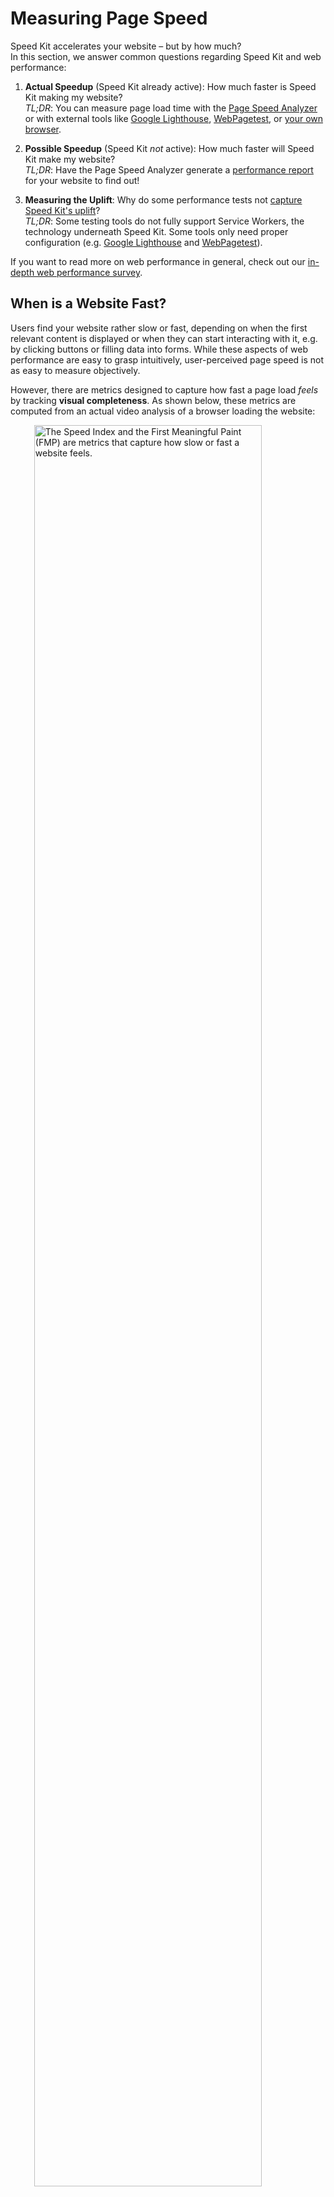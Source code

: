 # Measuring Page Speed

Speed Kit accelerates your website – but by how much?  
In this section, we answer common questions regarding Speed Kit and web performance:

1. **Actual Speedup** (Speed Kit already active): How much faster is Speed Kit making my website?  
*TL;DR*: You can measure page load time with the [Page Speed Analyzer](#the-page-speed-analyzer) or with external tools like [Google Lighthouse](#measuring-with-google-lighthouse), [WebPagetest](#measuring-with-webpagtest), or [your own browser](#measuring-in-the-browser).

2. **Possible Speedup** (Speed Kit *not* active): How much faster will Speed Kit make my website?  
*TL;DR*: Have the Page Speed Analyzer generate a [performance report](#how-to-generate-a-performance-report) for your website to find out!

3. **Measuring the Uplift**: Why do some performance tests not [capture Speed Kit's uplift](#measuring-speed-kits-performance-uplift)?  
*TL;DR*: Some testing tools do not fully support Service Workers, the technology underneath Speed Kit. Some tools only need proper configuration (e.g. [Google Lighthouse](#measuring-with-google-lighthouse) and [WebPagetest](#measuring-with-webpagtest)). 

If you want to read more on web performance in general, check out our <a href="https://medium.baqend.com/the-technology-behind-fast-websites-2638196fa60a" target="_blank">in-depth web performance survey</a>. 


## When is a Website Fast?

Users find your website rather slow or fast, depending on when the first relevant content is displayed or when they can start interacting with it, e.g. by clicking buttons or filling data into forms. While these aspects of web performance are easy to grasp intuitively, user-perceived page speed is not as easy to measure objectively. 

However, there are metrics designed to capture how fast a page load *feels* by tracking **visual completeness**. 
As shown below, these metrics are computed from an actual video analysis of a browser loading the website:

<img src="../user-perceived-speed.gif" alt="The Speed Index and the First Meaningful Paint (FMP) are metrics that capture how slow or fast a website feels." style="width:85%; display: block; margin-left: auto; margin-right: auto;">

As illustrated above, the **First Meaningful Paint (FMP)** is the moment at which the user gets to see important information for the first time, e.g. headline and text in a blog or search bar and product overview in a webshop. 
The FMP is typically measured as the moment at which the viewport experiences the *greatest visual change*.  

The **Speed Index (SI)** represents the average time until a visible element appears on-screen. It corresponds to the area above the dashed line in the illustration above  —  a small SI corresponds to a fast website.


## Measuring in the Browser

The Speed Index or the First Meaningful Paint are hard to measure without specialized tooling. However, there are various other metrics that you can easily measure yourself, with nothing but your web browser.  
Here is a video that shows how you can measure *DOMContentLoaded* and *FullyLoaded* (a.k.a. *Load*, see [below](#quantifiable-metrics)):

<video autoplay="autoplay" loop="loop" alt="The Speed Index and the First Meaningful Paint (FMP) are metrics that capture how slow or fast a website feels." style="width:80%; display: block; margin-left: auto; margin-right: auto;">
  <source src="../performance-measurement-browser.mp4" type="video/mp4" />
</video>


To take measurements with your own browser, just do the following:

1. Open a **Browser** like Chrome (used in the video) or Firefox
2. Open the **Developer Tools** by pressing *F12*
3. Navigate to the **Network Tab** to see all resources that are transferred on page load
4. **Look** at the numbers: At the bottom of the browser window, you can read how long it took until *DOMContentLoaded* (192 ms) and *Load* (873 ms), respectively. 

## Speed Kit: On vs. Off

If your website already uses Speed Kit, you can easily verify that it is making things faster. 
In the following, we describe how to make a quick **side-by-side comparison** of your website with and without Speed Kit.

In principle, you simply have to navigate through your website with Speed Kit **enabled** — and then repeat the same navigation sequence with Speed Kit **disabled**.
Here is an example from one of our customers, showing website performance with disabled (left) and enabled (right) Speed Kit:

<video autoplay="autoplay" loop="loop" alt="The direct comparison shows that Speed Kit brings a significant performance boost for your website." style="width:80%; display: block; margin-left: auto; margin-right: auto;">
  <source src="../comparison_a-b.mp4" type="video/mp4" />
</video>

To disable Speed Kit (left video), you simply have to do the following:

1. Open the **Developer Tools** by pressing *F12*
2. Navigate to the **Application Tab**
3. Find the **Service Workers** section
4. **Disable Speed Kit** by checking the "Bypass for network" box; this makes sure that the Speed Kit service worker is not used.

## Measuring Speed Kit's performance uplift

**Common performance tools** like Pingdom or GTmetrix typically do not install Service Workers before taking a performance measurement – or they do not even support them to begin with. Since Speed Kit is built on Service Workers, though, these tools cannot measure any acceleration for good reason: **Without its Service Worker, Speed Kit is not active**. 

The **Page Speed Analyzer** (see [below](#the-page-speed-analyzer)), in contrast, makes sure that Service Workers are installed before the test. Thus, the measurement reflects performance for a user who has already been on your website once before (e.g. visited a specific product page in your shop once last year), but has never visited the page under test. It is important to note, that the analyzer is using **cold caches** for the performance test. 

To capture Speed Kit's full performance uplift, a testing tool should first navigate to the homepage (to make sure that Speed Kit is installed and active) before navigating to another subsite to take the actual performance measurement.

### Measuring with Google Lighthouse

[Lighthouse](https://developers.google.com/web/tools/lighthouse/) is a website auditing tool by Google that also measures page speed. It awards a rating between 1 and 100 to the website under test depending on various performance metrics. In addition to performance measurements, Lighthouse also gives useful tips on how to improve performance.

If Speed Kit is already online on your site, you can use Lighthouse to measure Speed Kit's actual performance uplift. In order to do that, you need to install the Lighthouse CLI via `npm`:

```
npm install -g lighthouse
```

Since Speed Kit's Service Worker needs to be active in order to achieve and uplift, you 1st need to make sure that Lighthouse has a temporary directory to store browser data, for example a `tmp` folder in your home directory: 
```
# Create ~/tmp if not exists
mkdir ~/tmp
```

#### Measuring with Speed Kit <u>disabled</u>
To test baseline performance without Speed Kit, run the following commands and replace `www.baqend.com` with your own website and `bq-speedkit` with your Baqend app's name:

```
# Clear ~/tmp before test
rm -rf ~/tmp

# Run lighthouse for homepage, Speed Kit is blocked
lighthouse https://www.baqend.com/ --chrome-flags="--user-data-dir=/tmp" --disable-storage-reset --blocked-url-patterns=/bq-speedkit.app.baqend.com/

# Run lighthouse for sub page to test
lighthouse https://www.baqend.com/speedkit.html --chrome-flags="--user-data-dir=/tmp" --blocked-url-patterns=/bq-speedkit.app.baqend.com/ --disable-storage-reset --view
```

<div class="note"><strong>PBasic Authentication:</strong> 
If you are testing on a staging environment with basic authentication, you can add the authentication as a header like so:  
</br> 
<code>--extra-headers "Authorization: Basic dXNlcm5hbWU6cGFzc3dvcmQ="</code>.
</div>

#### Measuring with Speed Kit <u>enabled</u>
To test the performance with Speed Kit in action, choose the same pages as before and run the following command. Again, replace `www.baqend.com` with your website:

```
# Clear ~/tmp before test
rm -rf ~/tmp

# Run lighthouse for homepage to install Speed Kit
lighthouse https://www.baqend.com/ --chrome-flags="--user-data-dir=/tmp" --disable-storage-reset

# Run lighthouse for sub page to test 
lighthouse https://www.baqend.com/speedkit.html --chrome-flags="--user-data-dir=/tmp" --disable-storage-reset --view
```

To see Speed Kit's performance uplift, simply compare measurements of both the runs.


### Measuring with WebPagtest

[WebPagetest](https://www.webpagetest.org/) is a well-known open-source tool for performance analysis. It is also the tool that our own performance test is based on (see [below](#the-page-speed-analyzer)). 
If Speed Kit is already online on your site, you can use WebPagetest to measure the performance uplift as it is experienced by real users.

For the test, go to [https://www.webpagetest.org/](https://www.webpagetest.org/), open `Advanced Settings`, and choose the `Script` tab. Here, you can paste the commands for the individual tests and hit `Start Test` tun run them.

#### Measuring with Speed Kit <u>disabled</u>
To test baseline performance without Speed Kit, use the following test script and replace `www.baqend.com` with your own website and `bq-speedkit` with your Baqend app's name:

```
blockDomains bq-speedkit.app.baqend.com
logData 0
navigate https://www.baqend.com
logData 1
navigate https://www.baqend.com/speedKit.html
```

<div class="note"><strong>PBasic Authentication:</strong> 
If you are testing on a staging environment with basic authentication, you can add the authentication as a header by adding the following line at the start of your script:  
</br> 
<code>setHeader Authorization: Basic dXNlcm5hbWU6cGFzc3dvcmQ=</code>.
</div>


#### Measuring with Speed Kit <u>enabled</u>
To test the performance with Speed Kit in action, choose the same pages as before and run the following test script. Again, replace `www.baqend.com` with your website:
```
logData 0
navigate https://www.baqend.com
logData 1
navigate https://www.baqend.com/speedKit.html
```

To see Speed Kit's performance uplift, simply compare measurements of both the runs.



## The Page Speed Analyzer

The [**Page Speed Analyzer**](https://test.speed-kit.com/) also does a side-by-side comparison of your website with and without Speed Kit. However, it does more than what you can do with your browser:

1. **Performance Report**: The analyzer gives you various metrics and even waterfall diagrams for your page load.
2. **Optimization Hints**: The analyzer provides suggestions on how to improve web performance for your website.
3. **User-Centric**: The analyzer measures the *Speed Index* and the *First Meaningful Paint* (see [above](#when-is-a-website-fast)). 
4. **Possible Speedup**: The analyzer tells you how much faster your website will be, if you activate Speed Kit.
5. **Video Comparison**: The analyzer captures the page load, so that you can literally see the effect that Speed Kit has.

### Compares Performance With and Without Speed Kit

If **Speed Kit is active** on your website already, the analyzer deactivates Speed Kit for one of the two tests. 
If **Speed Kit is not active** on your website, the analyzer injects Speed Kit into your websites for one of the tests. 
Thus, you always get to know what Speed Kit currently does or could do for your web performance. 

### Measurement Setup

In principle, the analyzer loads your website multiple times to **contrast performance with and without Speed Kit**: 

<img src="../analyzer-measurement.png" alt="Baqend's page speed test setup simulates a real user visit." style="width:60%; display: block; margin-left: auto; margin-right: auto;">

Once you enter your website's URL, the analyzer starts two different Chrome browsers to load your website: One loads the version *with Speed Kit* and the other loads your website *without Speed Kit*. We did not implement the measurements ourselves, though. Instead, we use the **open-source** testing framework [**WebPagetest**](https://www.webpagetest.org/). You can access the **WebPagetest Waterfalls** by clicking *Show Details* below the video comparison and then clicking one of the links at the bottom of the overview (either *Without Speed Kit* or *With Speed Kit*, depending on the test run you are interested in). 

To make the setup as realistic as possible, we use the following configuration:

* **Server location** depends on the chosen test client location:
    * *Europe:*  Hetzner data center in Falkenstein/Vogtland
    * *US:* AWS data center US East (N. Virginia)
* **Network link** depends on the chosen client device:
    * *Desktop:* 20 Mbit/s with 0 ms additional latency
    * *Mobile:* 12 Mbit/s with 70 ms additional latency

### How to Generate a Performance Report

To find out how you can improve your website's page load times, provide the analyzer with your URL and hit *enter*. It will then execute a performance test against your website and generate both *optimization hint* and a *performance report*.

<img src="../page-speed-analyzer.png" style="width:85%; display: block; margin-left: auto; margin-right: auto;">

The analyzer always compares baseline performance without Speed Kit (left) against the same website accelerated by Speed Kit (right). 
To this end, the analyzer runs a series of tests against your website without Speed Kit and an accelerated version with Speed Kit (as explained above); finally, the analyzer reports how much of an edge Speed Kit would give you over your current tech stack. 


### Optimization Hints

Below the video comparison, the analyzer gives you a list of **performance best-practices** that your website already follows (checkmark) or that are currently not implemented (cross). 
You also get brief explanations on how the individual optimizations affect page performance and by how much Speed Kit will lift your performance with each of them (for example, see *request latency*): 

<img src="../optimization-hints.png" style="width:85%; display: block; margin-left: auto; margin-right: auto;">

Speed Kit will immediately solve all these issues for you: your website is **guaranteed to be state of the art**.

### Advanced Usage

By default, the analyzer simulates a desktop user located in Germany. However, you can change the default behavior through several parameters:

* **Mobile**: Whether or not the website should be loaded from a mobile browser (`true`) or a desktop browser (`false`, default).
* **Run from US**: Whether or not the website should be loaded from the United States (`true`) or from Germany (`false`, default).
* **Activity Timeout**: The time after the last network activity before a test is considered complete (see [WebPagetest docs](https://sites.google.com/a/webpagetest.org/docs/using-webpagetest/scripting#TOC-setActivityTimeout)). 
* **Speed Kit Config**: The detailed Config parameters for Speed Kit to allow you performance fine-tuning (see [Speed Kit API docs](../api). 


### Quantifiable Metrics

To compare both website versions, the analyzer uses [Google's PageSpeed Insights API](https://developers.google.com/speed/docs/insights/v1/getting_started)
and private instances of [WebPagetest](https://sites.google.com/a/webpagetest.org/docs/private-instances).
It collects the following metrics:

* **Speed Index** &amp; **First Meaningful Paint**: Represent how quickly the page rendered the user-visible content (see [above](#when-is-a-website-fast)).
* **Domains**: Number of unique hosts referenced.
* **Resources**: Number of HTTP resources loaded.
* **Response Size**: Number of compressed response bytes for resources.
* **Time To First Byte (TTFB)**: Represents the time between connecting to the server and receiving the first content.
* **DOMContentLoaded**: Represents the time after which the initial HTML document has been completely loaded and parsed, without waiting for external resources.
* **FullyLoaded** (a.k.a. *Load*): Represents the time until all resources are loaded, including activity triggered by JavaScript. (Measures the time until which there was 2 seconds of no network activity after Document Complete.)
* **Last Visual Change**: Represents the time after which the final website is visible (no change thereafter).